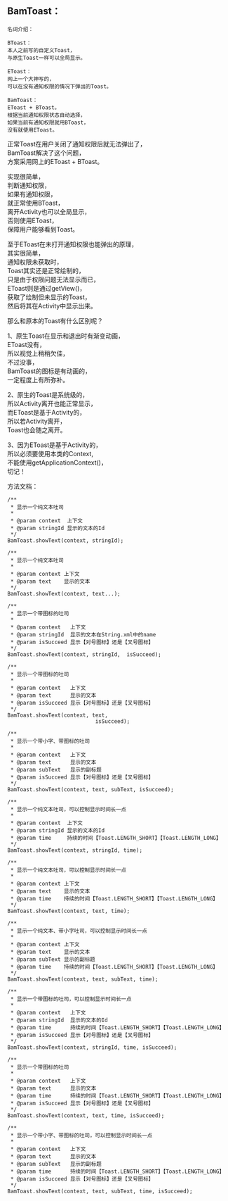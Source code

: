 ## BamToast：

	名词介绍：  
	  
	BToast：  
	本人之前写的自定义Toast，  
	与原生Toast一样可以全局显示。  
	  
	EToast：  
	网上一个大神写的，  
	可以在没有通知权限的情况下弹出的Toast。  
	  
	BamToast：  
	EToast + BToast。  
	根据当前通知权限状态自动选择，  
	如果当前有通知权限就用BToast，  
	没有就使用EToast。  
  
正常Toast在用户关闭了通知权限后就无法弹出了，  
BamToast解决了这个问题，  
方案采用网上的EToast + BToast。  
  
实现很简单，  
判断通知权限，  
如果有通知权限，  
就正常使用BToast，  
离开Activity也可以全局显示，  
否则使用EToast，  
保障用户能够看到Toast。  
  
至于EToast在未打开通知权限也能弹出的原理，  
其实很简单，  
通知权限未获取时，  
Toast其实还是正常绘制的，  
只是由于权限问题无法显示而已，  
EToast则是通过getView()，  
获取了绘制但未显示的Toast，  
然后将其在Activity中显示出来。  
  
那么和原本的Toast有什么区别呢？  
  
1、原生Toast在显示和退出时有渐变动画，  
EToast没有，  
所以视觉上稍稍欠佳，  
不过没事，  
BamToast的图标是有动画的，  
一定程度上有所弥补。  
  
2、原生的Toast是系统级的，  
所以Activity离开也能正常显示，  
而EToast是基于Activity的，  
所以若Activity离开，  
Toast也会随之离开。  
  
3、因为EToast是基于Activity的，  
所以必须要使用本类的Context,  
不能使用getApplicationContext()，  
切记！  

方法文档：

    /**
     * 显示一个纯文本吐司
     *
     * @param context  上下文
     * @param stringId 显示的文本的Id
     */
    BamToast.showText(context, stringId);

    /**
     * 显示一个纯文本吐司
     *
     * @param context 上下文
     * @param text    显示的文本
     */
    BamToast.showText(context, text...);

    /**
     * 显示一个带图标的吐司
     *
     * @param context   上下文
     * @param stringId  显示的文本在String.xml中的name
     * @param isSucceed 显示【对号图标】还是【叉号图标】
     */
    BamToast.showText(context, stringId,  isSucceed);

    /**
     * 显示一个带图标的吐司
     *
     * @param context   上下文
     * @param text      显示的文本
     * @param isSucceed 显示【对号图标】还是【叉号图标】
     */
    BamToast.showText(context, text,
                                isSucceed);

    /**
     * 显示一个带小字、带图标的吐司
     *
     * @param context   上下文
     * @param text      显示的文本
     * @param subText   显示的副标题
     * @param isSucceed 显示【对号图标】还是【叉号图标】
     */
    BamToast.showText(context, text, subText, isSucceed);

    /**
     * 显示一个纯文本吐司，可以控制显示时间长一点
     *
     * @param context  上下文
     * @param stringId 显示的文本的Id
     * @param time     持续的时间【Toast.LENGTH_SHORT】【Toast.LENGTH_LONG】
     */
    BamToast.showText(context, stringId, time);

    /**
     * 显示一个纯文本吐司，可以控制显示时间长一点
     *
     * @param context 上下文
     * @param text    显示的文本
     * @param time    持续的时间【Toast.LENGTH_SHORT】【Toast.LENGTH_LONG】
     */
    BamToast.showText(context, text, time);

    /**
     * 显示一个纯文本、带小字吐司，可以控制显示时间长一点
     *
     * @param context 上下文
     * @param text    显示的文本
     * @param subText 显示的副标题
     * @param time    持续的时间【Toast.LENGTH_SHORT】【Toast.LENGTH_LONG】
     */
    BamToast.showText(context, text, subText, time);

    /**
     * 显示一个带图标的吐司，可以控制显示时间长一点
     *
     * @param context   上下文
     * @param stringId  显示的文本的Id
     * @param time      持续的时间【Toast.LENGTH_SHORT】【Toast.LENGTH_LONG】
     * @param isSucceed 显示【对号图标】还是【叉号图标】
     */
    BamToast.showText(context, stringId, time, isSucceed);

    /**
     * 显示一个带图标的吐司
     *
     * @param context   上下文
     * @param text      显示的文本
     * @param time      持续的时间【Toast.LENGTH_SHORT】【Toast.LENGTH_LONG】
     * @param isSucceed 显示【对号图标】还是【叉号图标】
     */
    BamToast.showText(context, text, time, isSucceed);

    /**
     * 显示一个带小字、带图标的吐司，可以控制显示时间长一点
     *
     * @param context   上下文
     * @param text      显示的文本
     * @param subText   显示的副标题
     * @param time      持续的时间【Toast.LENGTH_SHORT】【Toast.LENGTH_LONG】
     * @param isSucceed 显示【对号图标】还是【叉号图标】
     */
    BamToast.showText(context, text, subText, time, isSucceed);